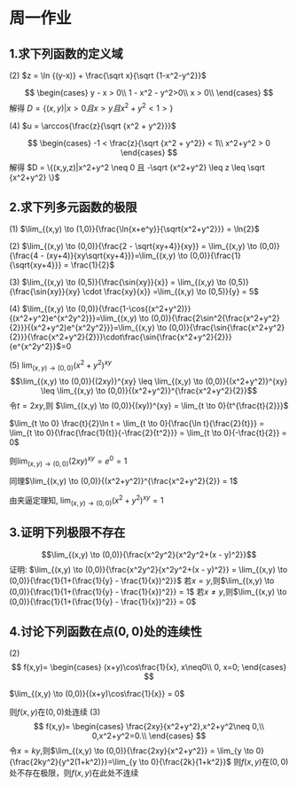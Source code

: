 # 周一作业

## 1.求下列函数的定义域

(2) $z = \ln {(y-x)} + \frac{\sqrt x}{\sqrt {1-x^2-y^2}}$

$$
\begin{cases}
  y - x > 0\\
  1 - x^2 - y^2>0\\
  x > 0\\
\end{cases}
$$
解得
$D = \{(x,y)|x>0 且 x>y 且 x^2+y^2 < 1>\}$

(4) $u = \arccos{\frac{z}{\sqrt {x^2 + y^2}}}$

$$
\begin{cases}
  -1 < \frac{z}{\sqrt {x^2 + y^2}} < 1\\
  x^2+y^2 > 0
\end{cases}
$$
解得
$D = \{(x,y,z)|x^2+y^2 \neq 0 且 -\sqrt {x^2+y^2} \leq z \leq \sqrt {x^2+y^2} \}$

## 2.求下列多元函数的极限

(1) $\lim_{(x,y) \to (1,0)}{\frac{\ln{x+e^y}}{\sqrt{x^2+y^2}}} = \ln{2}$

(2) $\lim_{(x,y) \to (0,0)}{\frac{2 - \sqrt{xy+4}}{xy}} = \lim_{(x,y) \to (0,0)}{\frac{4 - (xy+4)}{xy\sqrt{xy+4}}}=\lim_{(x,y) \to (0,0)}{\frac{1}{\sqrt{xy+4}}} = \frac{1}{2}$

(3) $\lim_{(x,y) \to (0,5)}{\frac{\sin{xy}}{x}} = \lim_{(x,y) \to (0,5)}{\frac{\sin{xy}}{xy} \cdot \frac{xy}{x}} =\lim_{(x,y) \to (0,5)}{y} = 5$

(4) $\lim_{(x,y) \to (0,0)}{\frac{1-\cos{(x^2+y^2)}}{(x^2+y^2)e^{x^2y^2}}}=\lim_{(x,y) \to (0,0)}{\frac{2\sin^2{\frac{x^2+y^2}{2}}}{(x^2+y^2)e^{x^2y^2}}}=\lim_{(x,y) \to (0,0)}{\frac{\sin{\frac{x^2+y^2}{2}}}{\frac{x^2+y^2}{2}}}\cdot\frac{\sin{\frac{x^2+y^2}{2}}}{e^{x^2y^2}}$=0

(5) $\lim_{(x,y) \to (0,0)}{(x^2+y^2)}^{xy}$
$$\lim_{(x,y) \to (0,0)}{(2xy)}^{xy} \leq \lim_{(x,y) \to (0,0)}{(x^2+y^2)}^{xy} \leq \lim_{(x,y) \to (0,0)}{(x^2+y^2)}^{\frac{x^2+y^2}{2}}$$
令$t = 2xy$,则
$\lim_{(x,y) \to (0,0)}{(xy)}^{xy} = \lim_{t \to 0}{t^{\frac{t}{2}}}$

$\lim_{t \to 0} \frac{t}{2}\ln t = \lim_{t \to 0}{\frac{\ln t}{\frac{2}{t}}} = \lim_{t \to 0}{\frac{\frac{1}{t}}{-\frac{2}{t^2}}} = \lim_{t \to 0}{-\frac{t}{2}} = 0$  

则$\lim_{(x,y) \to (0,0)}{(2xy)}^{xy} =  e^0 =1$

同理$\lim_{(x,y) \to (0,0)}{(x^2+y^2)}^{\frac{x^2+y^2}{2}} = 1$

由夹逼定理知,
$\lim_{(x,y) \to (0,0)}{(x^2+y^2)}^{xy} = 1$  

## 3.证明下列极限不存在

$$\lim_{(x,y) \to (0,0)}{\frac{x^2y^2}{x^2y^2+(x - y)^2}}$$
证明:
  $\lim_{(x,y) \to (0,0)}{\frac{x^2y^2}{x^2y^2+(x - y)^2}} = \lim_{(x,y) \to (0,0)}{\frac{1}{1+(\frac{1}{y} - \frac{1}{x})^2}}$
  若$x=y$,则$\lim_{(x,y) \to (0,0)}{\frac{1}{1+(\frac{1}{y} - \frac{1}{x})^2}} = 1$
  若$x \neq y$,则$\lim_{(x,y) \to (0,0)}{\frac{1}{1+(\frac{1}{y} - \frac{1}{x})^2}} = 0$

## 4.讨论下列函数在点$(0,0)$处的连续性

(2)
$$
f(x,y)=
\begin{cases}
  (x+y)\cos\frac{1}{x},   x\neq0\\
  0,                      x=0;
\end{cases}
$$

$\lim_{(x,y) \to (0,0)}{(x+y)\cos\frac{1}{x}} = 0$

则$f(x,y)$在$(0,0)$处连续
(3)
$$
f(x,y)=
\begin{cases}
  \frac{2xy}{x^2+y^2},x^2+y^2\neq 0,\\
  0,x^2+y^2=0.\\
\end{cases}
$$
令$x=ky$,则$\lim_{(x,y) \to (0,0)}{\frac{2xy}{x^2+y^2}} = \lim_{y \to 0}{\frac{2ky^2}{y^2(1+k^2)}}=\lim_{y \to 0}{\frac{2k}{1+k^2}}$
则$f(x,y)$在$(0,0)$处不存在极限，则$f(x,y)$在此处不连续
